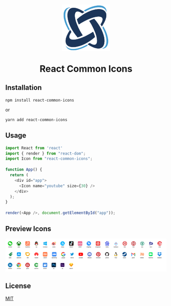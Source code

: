 <p align="center">
  <img src="images/logo.png" align="center" width="150px" />
</p>

<h1 align="center">React Common Icons</h1>

## Installation

```
npm install react-common-icons
```

or

```
yarn add react-common-icons
```

## Usage

```js
import React from 'react'
import { render } from "react-dom";
import Icon from "react-common-icons";

function App() {
  return (
    <div id="app">
      <Icon name="youtube" size={30} />
    </div>
  );
}

render(<App />, document.getElementById("app"));
```
## Preview Icons

<img src="images/icons.png" />

## License

[MIT](https://github.com/ruilisi/react-common-icons/blob/master/LICENSE.md)
